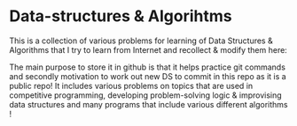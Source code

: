 # Data-structures & Algorihtms

This is a collection of various problems for learning of Data Structures & Algorithms that I try to learn from Internet and recollect & modify them here:

The main purpose to store it in github is that it helps practice git commands and secondly motivation to work out new DS to commit in this repo as it is a public repo! It includes various problems on topics that are used in competitive programming, developing problem-solving logic & improvising data structures and many programs that include various different algorithms !
